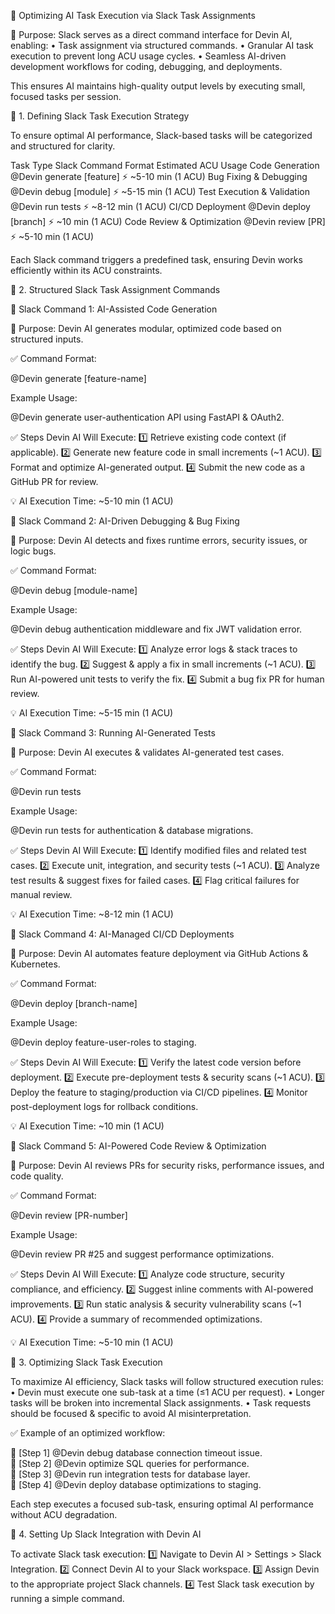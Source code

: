 📌 Optimizing AI Task Execution via Slack Task Assignments

📌 Purpose:
Slack serves as a direct command interface for Devin AI, enabling:
	•	Task assignment via structured commands.
	•	Granular AI task execution to prevent long ACU usage cycles.
	•	Seamless AI-driven development workflows for coding, debugging, and deployments.

This ensures AI maintains high-quality output levels by executing small, focused tasks per session.

📍 1. Defining Slack Task Execution Strategy

To ensure optimal AI performance, Slack-based tasks will be categorized and structured for clarity.

Task Type	Slack Command Format	Estimated ACU Usage
Code Generation	@Devin generate [feature]	⚡ ~5-10 min (1 ACU)
Bug Fixing & Debugging	@Devin debug [module]	⚡ ~5-15 min (1 ACU)
Test Execution & Validation	@Devin run tests	⚡ ~8-12 min (1 ACU)
CI/CD Deployment	@Devin deploy [branch]	⚡ ~10 min (1 ACU)
Code Review & Optimization	@Devin review [PR]	⚡ ~5-10 min (1 ACU)

Each Slack command triggers a predefined task, ensuring Devin works efficiently within its ACU constraints.

📍 2. Structured Slack Task Assignment Commands

📝 Slack Command 1: AI-Assisted Code Generation

📌 Purpose: Devin AI generates modular, optimized code based on structured inputs.

✅ Command Format:

@Devin generate [feature-name]  

Example Usage:

@Devin generate user-authentication API using FastAPI & OAuth2.

✅ Steps Devin AI Will Execute:
1️⃣ Retrieve existing code context (if applicable).
2️⃣ Generate new feature code in small increments (~1 ACU).
3️⃣ Format and optimize AI-generated output.
4️⃣ Submit the new code as a GitHub PR for review.

💡 AI Execution Time: ~5-10 min (1 ACU)

📝 Slack Command 2: AI-Driven Debugging & Bug Fixing

📌 Purpose: Devin AI detects and fixes runtime errors, security issues, or logic bugs.

✅ Command Format:

@Devin debug [module-name]  

Example Usage:

@Devin debug authentication middleware and fix JWT validation error.

✅ Steps Devin AI Will Execute:
1️⃣ Analyze error logs & stack traces to identify the bug.
2️⃣ Suggest & apply a fix in small increments (~1 ACU).
3️⃣ Run AI-powered unit tests to verify the fix.
4️⃣ Submit a bug fix PR for human review.

💡 AI Execution Time: ~5-15 min (1 ACU)

📝 Slack Command 3: Running AI-Generated Tests

📌 Purpose: Devin AI executes & validates AI-generated test cases.

✅ Command Format:

@Devin run tests  

Example Usage:

@Devin run tests for authentication & database migrations.

✅ Steps Devin AI Will Execute:
1️⃣ Identify modified files and related test cases.
2️⃣ Execute unit, integration, and security tests (~1 ACU).
3️⃣ Analyze test results & suggest fixes for failed cases.
4️⃣ Flag critical failures for manual review.

💡 AI Execution Time: ~8-12 min (1 ACU)

📝 Slack Command 4: AI-Managed CI/CD Deployments

📌 Purpose: Devin AI automates feature deployment via GitHub Actions & Kubernetes.

✅ Command Format:

@Devin deploy [branch-name]  

Example Usage:

@Devin deploy feature-user-roles to staging.

✅ Steps Devin AI Will Execute:
1️⃣ Verify the latest code version before deployment.
2️⃣ Execute pre-deployment tests & security scans (~1 ACU).
3️⃣ Deploy the feature to staging/production via CI/CD pipelines.
4️⃣ Monitor post-deployment logs for rollback conditions.

💡 AI Execution Time: ~10 min (1 ACU)

📝 Slack Command 5: AI-Powered Code Review & Optimization

📌 Purpose: Devin AI reviews PRs for security risks, performance issues, and code quality.

✅ Command Format:

@Devin review [PR-number]  

Example Usage:

@Devin review PR #25 and suggest performance optimizations.

✅ Steps Devin AI Will Execute:
1️⃣ Analyze code structure, security compliance, and efficiency.
2️⃣ Suggest inline comments with AI-powered improvements.
3️⃣ Run static analysis & security vulnerability scans (~1 ACU).
4️⃣ Provide a summary of recommended optimizations.

💡 AI Execution Time: ~5-10 min (1 ACU)

📍 3. Optimizing Slack Task Execution

To maximize AI efficiency, Slack tasks will follow structured execution rules:
	•	Devin must execute one sub-task at a time (≤1 ACU per request).
	•	Longer tasks will be broken into incremental Slack assignments.
	•	Task requests should be focused & specific to avoid AI misinterpretation.

✅ Example of an optimized workflow:

🚀 [Step 1] @Devin debug database connection timeout issue.  
🚀 [Step 2] @Devin optimize SQL queries for performance.  
🚀 [Step 3] @Devin run integration tests for database layer.  
🚀 [Step 4] @Devin deploy database optimizations to staging.  

Each step executes a focused sub-task, ensuring optimal AI performance without ACU degradation.

📍 4. Setting Up Slack Integration with Devin AI

To activate Slack task execution:
1️⃣ Navigate to Devin AI > Settings > Slack Integration.
2️⃣ Connect Devin AI to your Slack workspace.
3️⃣ Assign Devin to the appropriate project Slack channels.
4️⃣ Test Slack task execution by running a simple command.

